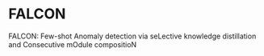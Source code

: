 # FALCON

FALCON: Few-shot Anomaly detection via seLective knowledge distillation and Consecutive mOdule compositioN

